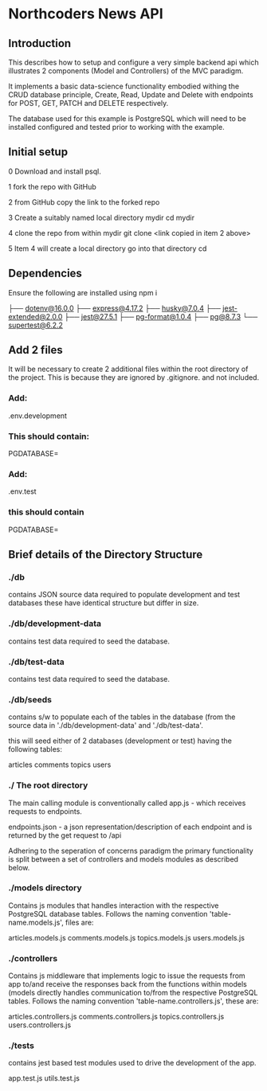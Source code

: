 # Northcoders News API

## Introduction

This describes how to setup and configure a very simple backend api which illustrates 2 components (Model and Controllers) of the MVC paradigm. 

It implements a basic data-science functionality embodied withing the CRUD database principle, Create, Read, Update and Delete with endpoints for POST, GET, PATCH and DELETE respectively.

The database used for this example is PostgreSQL which will need to be installed configured and tested prior to working with the example. 




## Initial setup

0   Download and install psql.

1   fork the repo with GitHub

2   from GitHub copy the link to the forked repo

3   Create a suitably named local directory mydir
    cd mydir

4   clone the repo from within mydir
    git clone <link copied in item 2 above>

5   Item 4 will create a local directory <cloned-dir> go into that directory
    cd <cloned-dir>

## Dependencies


Ensure the following are installed using npm i 

├── dotenv@16.0.0
├── express@4.17.2
├── husky@7.0.4
├── jest-extended@2.0.0
├── jest@27.5.1
├── pg-format@1.0.4
├── pg@8.7.3
└── supertest@6.2.2



## Add 2 files
It will be necessary to create 2 additional files within the root directory
of the project. This is because they are ignored by .gitignore. and not included.

### Add:
.env.development

### This should contain:

PGDATABASE= <your dev DatabaseName>

### Add:

.env.test

### this should contain

PGDATABASE= <your test DatabaseName>

## Brief details of the Directory Structure

### ./db

contains JSON source data required to populate development and test databases
these have identical structure but differ in size.

### ./db/development-data
contains test data required to seed the database.

### ./db/test-data
contains test data required to seed the database.

### ./db/seeds
contains s/w to populate each of the tables in the database (from the source data in './db/development-data' and './db/test-data'.

this will seed either of 2 databases (development or test) having the following tables:

articles
comments
topics
users

### ./  The root directory

The main calling module is conventionally called
app.js  - which receives requests to endpoints. 

endpoints.json  - a json representation/description of each endpoint and is returned by the get request to /api

Adhering to the seperation of concerns paradigm the primary functionality is split between a set of controllers and models modules as described below.

### ./models    directory

Contains js modules that handles interaction with the respective PostgreSQL database  tables. Follows the naming convention 'table-name.models.js', files are:

articles.models.js
comments.models.js
topics.models.js
users.models.js

### ./controllers 

Contains js middleware that implements logic to issue the requests from app to/and receive the responses back from the functions within models (models directly handles communication to/from the respective PostgreSQL tables. Follows the naming convention 'table-name.controllers.js', these are:

articles.controllers.js
comments.controllers.js
topics.controllers.js
users.controllers.js

### ./__tests__

contains jest based test modules used to drive the development of the app. 

app.test.js
utils.test.js



